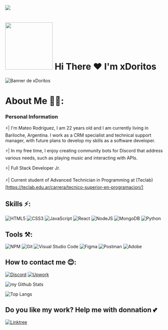 ![](https://komarev.com/ghpvc/?username=DxriaaaN&color=blueviolet)
## 


 #  <img src="https://i.giphy.com/media/v1.Y2lkPTc5MGI3NjExeWJraDY3YjlsbTMyc3d5ZjE5bzc2enRqdzIwdzE1NXdyOG51ZzY3dyZlcD12MV9pbnRlcm5hbF9naWZfYnlfaWQmY3Q9cw/l5oVq0XFG3ytYSlgXe/giphy.gif" width="150"/> <color>Hi There ❤️ I'm xDoritos 


![Banner de xDoritos](xDoritos.gif)

# About Me 🙋‍♂️: 

### Personal Information 
⚡| I'm Mateo Rodriguez, I am 22 years old and I am currently living in Bariloche, Argentina. I work as a CRM specialist and technical support manager, with future plans to develop my skills as a software developer.

⚡| In my free time, I enjoy creating community bots for Discord that address various needs, such as playing music and interacting with APIs.

⚡| Full Stack Developer Jr.

⚡| Current student of Advanced Technician in Programming at (Teclab)[https://teclab.edu.ar/carrera/tecnico-superior-en-programacion/]

## Skills ⚡:
![HTML5](https://img.shields.io/badge/html5-%23E34F26.svg?style=for-the-badge&logo=html5&logoColor=white)
![CSS3](https://img.shields.io/badge/css3-%231572B6.svg?style=for-the-badge&logo=css3&logoColor=white)
![JavaScript](https://img.shields.io/badge/javascript-%23323330.svg?style=for-the-badge&logo=javascript&logoColor=%23F7DF1E)
![React](https://img.shields.io/badge/react-%2320232a.svg?style=for-the-badge&logo=react&logoColor=%2361DAFB)
![NodeJS](https://img.shields.io/badge/node.js-6DA55F?style=for-the-badge&logo=node.js&logoColor=white)
![MongoDB](https://img.shields.io/badge/MongoDB-%234ea94b.svg?style=for-the-badge&logo=mongodb&logoColor=white)
![Python](https://img.shields.io/badge/python-3670A0?style=for-the-badge&logo=python&logoColor=ffdd54)

## Tools ⚒️:
![NPM](https://img.shields.io/badge/NPM-%23CB3837.svg?style=for-the-badge&logo=npm&logoColor=white)
![Git](https://img.shields.io/badge/git-%23F05033.svg?style=for-the-badge&logo=git&logoColor=white)
![Visual Studio Code](https://img.shields.io/badge/Visual%20Studio%20Code-0078d7.svg?style=for-the-badge&logo=visual-studio-code&logoColor=white)
![Figma](https://img.shields.io/badge/figma-%23F24E1E.svg?style=for-the-badge&logo=figma&logoColor=white)
![Postman](https://img.shields.io/badge/Postman-FF6C37?style=for-the-badge&logo=postman&logoColor=white)
![Adobe](https://img.shields.io/badge/adobe-%23FF0000.svg?style=for-the-badge&logo=adobe&logoColor=white)

## How to contact me 😊:
[![Discord](https://img.shields.io/badge/Discord-%235865F2.svg?style=for-the-badge&logo=discord&logoColor=white)](https://discord.com/users/432215088686956565) [![Upwork](https://img.shields.io/badge/UpWork-6FDA44?style=for-the-badge&logo=Upwork&logoColor=white)](https://www.upwork.com/freelancers/~01a5f5c8a226a16d3f?viewMode=1)

<img align="center" src="https://github-readme-stats.vercel.app/api?username=DxriaaaN&include_all_commits=true&count_private=true&show_icons=true&theme=tokyonight" alt="my Github Stats"/>

![Top Langs](https://github-readme-stats.vercel.app/api/top-langs/?username=DxriaaaN&layout=compact&theme=tokyonight)


## Do you like my work? Help me with donnation 💕
 [![Linktree](https://img.shields.io/badge/linktree-1de9b6?style=for-the-badge&logo=linktree&logoColor=white)]()

